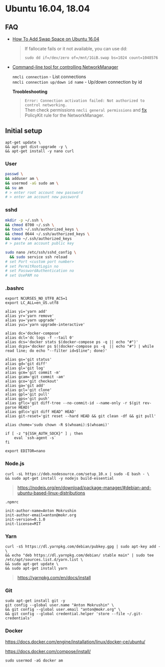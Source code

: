 # Ubuntu 16.04, 18.04

## FAQ

- [How To Add Swap Space on Ubuntu 16.04](https://www.digitalocean.com/community/tutorials/how-to-add-swap-space-on-ubuntu-16-04)
  > If fallocate fails or it not available, you can use dd:
  > ```
  > sudo dd if=/dev/zero of=/mnt/1GiB.swap bs=1024 count=1048576
  > ```
  
- [Command-line tool for controlling NetworkManager](http://manpages.ubuntu.com/manpages/bionic/man1/nmcli.1.html)

  `nmcli connection` - List connections<br>
  `nmcli connection up/down id name` - Up/down connection by id
  
  **Troobleshooting**

  > `Error: Connection activation failed: Not authorized to control networking.`<br>
  > Then check permissions `nmcli general permissions` and [fix](https://askubuntu.com/a/752168) PolicyKit rule for the NetworkManager.


## Initial setup

```
apt-get update \
&& apt-get dist-upgrade -y \
&& apt-get install -y nano curl
```

### User
```bash
passwd \
&& adduser am \
&& usermod -aG sudo am \
&& su am
# > enter root account new password
# > enter am account new password
```

### sshd

```bash
mkdir -p ~/.ssh \
&& chmod 0700 ~/.ssh \
&& touch ~/.ssh/authorized_keys \
&& chmod 0644 ~/.ssh/authorized_keys \
&& nano ~/.ssh/authorized_keys
# > paste am account public key
```

```bash
sudo nano /etc/ssh/sshd_config \
  && sudo service ssh reload
# set Port <custom port number>
# set PermitRootLogin no
# set PasswordAuthentication no
# set UsePAM no
```

### .bashrc
```
export NCURSES_NO_UTF8_ACS=1
export LC_ALL=en_US.utf8

alias yi='yarn add'
alias yr='yarn remove'
alias yu='yarn upgrade'
alias yui='yarn upgrade-interactive'

alias dc='docker-compose'
alias dcl='dc logs -f --tail 0'
alias dcs='docker stats $(docker-compose ps -q || echo "#")'
alias dcps='docker ps $((docker-compose ps -q  || echo "#") | while read line; do echo "--filter id=$line"; done)'

alias gs='git status'
alias gd='git diff'
alias gl='git log'
alias gcm='git commit -m'
alias gcam='git commit -am'
alias gco='git checkout'
alias ga='git add'
alias gcl='git clone'
alias gpl='git pull'
alias gps='git push'
alias gflc='git diff-tree --no-commit-id --name-only -r $(git rev-parse HEAD)'
alias gdlc='git diff HEAD^ HEAD'
alias git-reset='git reset --hard HEAD && git clean -df && git pull'

alias chome='sudo chown -R $(whoami):$(whoami)'

if [ -z "${SSH_AUTH_SOCK}" ] ; then
    eval `ssh-agent -s`
fi

export EDITOR=nano
```

### Node.js

```
curl -sL https://deb.nodesource.com/setup_10.x | sudo -E bash - \
&& sudo apt-get install -y nodejs build-essential
```
> <https://nodejs.org/en/download/package-manager/#debian-and-ubuntu-based-linux-distributions>

`.npmrc`
```
init-author-name=Anton Mokrushin
init-author-email=anton@mokr.org
init-version=0.1.0
init-license=MIT
```

### Yarn

```
curl -sS https://dl.yarnpkg.com/debian/pubkey.gpg | sudo apt-key add - \
&& echo "deb https://dl.yarnpkg.com/debian/ stable main" | sudo tee /etc/apt/sources.list.d/yarn.list \
&& sudo apt-get update \
&& sudo apt-get install yarn
```
> <https://yarnpkg.com/en/docs/install>

### Git

```
sudo apt-get install git -y
git config --global user.name "Anton Mokrushin" \
&& git config --global user.email "anton@mokr.org" \
&& git config --global credential.helper 'store --file ~/.git-credentials'
```

### Docker

<https://docs.docker.com/engine/installation/linux/docker-ce/ubuntu/>

<https://docs.docker.com/compose/install/>

```
sudo usermod -aG docker am
```
